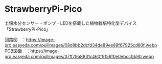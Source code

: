 # StrawberryPi-Pico
土壌水分センサー・ポンプ・LEDを搭載した植物栽培特化型デバイス「StrawberryPi-Pico」

回路図　：https://image-pro.easyeda.com/pullimages/08d8bb2dcfd34de89ee88f67925cd60f.webp
PCB図面　：https://image-pro.easyeda.com/pullimages/37ff79a8831c460f9f59f0e0ebcc0b90.webp

